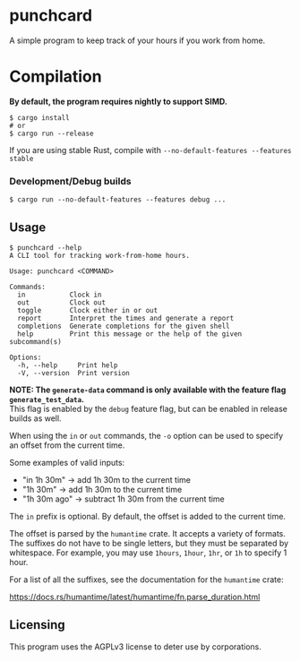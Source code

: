 # punchcard

A simple program to keep track of your hours if you work from home.

# Compilation

**By default, the program requires nightly to support SIMD.**

```shell
$ cargo install
# or
$ cargo run --release
```

If you are using stable Rust, compile with `--no-default-features --features stable`

### Development/Debug builds

```shell
$ cargo run --no-default-features --features debug ...
```

## Usage

```
$ punchcard --help
A CLI tool for tracking work-from-home hours.

Usage: punchcard <COMMAND>

Commands:
  in           Clock in
  out          Clock out
  toggle       Clock either in or out
  report       Interpret the times and generate a report
  completions  Generate completions for the given shell
  help         Print this message or the help of the given subcommand(s)

Options:
  -h, --help     Print help
  -V, --version  Print version
```

**NOTE: The `generate-data` command is only available with the feature flag `generate_test_data`.**
<br />
This flag is enabled by the `debug` feature flag, but can be enabled in release builds as well.

When using the `in` or `out` commands, the `-o` option can be used to specify an offset from the current time.

Some examples of valid inputs:

- "in 1h 30m" -> add 1h 30m to the current time
- "1h 30m" -> add 1h 30m to the current time
- "1h 30m ago" -> subtract 1h 30m from the current time

The `in` prefix is optional. By default, the offset is added to the current time.

The offset is parsed by the `humantime` crate. It accepts a variety of formats. The suffixes do not have to be single letters, but they must be separated by whitespace. For example, you may use `1hours`, `1hour`, `1hr`, or `1h` to specify 1 hour.

For a list of all the suffixes, see the documentation for the `humantime` crate:

https://docs.rs/humantime/latest/humantime/fn.parse_duration.html

## Licensing

This program uses the AGPLv3 license to deter use by corporations.
